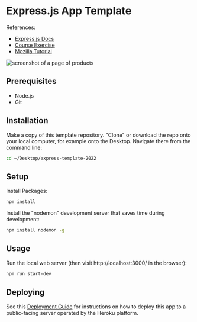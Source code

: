 

# Express.js App Template

References:

  + [Express.js Docs](https://expressjs.com/en/starter/generator.html)
  + [Course Exercise](https://github.com/prof-rossetti/internet-technologies/blob/main/exercises/express-app/exercise.md)
  + [Mozilla Tutorial](https://developer.mozilla.org/en-US/docs/Learn/Server-side/Express_Nodejs/skeleton_website)


![screenshot of a page of products](https://user-images.githubusercontent.com/1328807/164246231-fe1ea33e-0c3a-44de-9ef9-f1120bc62a39.png)

## Prerequisites

  + Node.js
  + Git


## Installation

Make a copy of this template repository. "Clone" or download the repo onto your local computer, for example onto the Desktop. Navigate there from the command line:

```sh
cd ~/Desktop/express-template-2022
```

## Setup

Install Packages:

```sh
npm install
```

Install the "nodemon" development server that saves time during development:

```sh
npm install nodemon -g
```

## Usage

Run the local web server (then visit http://localhost:3000/ in the browser):

```sh
npm run start-dev
```

## Deploying

See this [Deployment Guide](/DEPLOYING.md) for instructions on how to deploy this app to a public-facing server operated by the Heroku platform.

